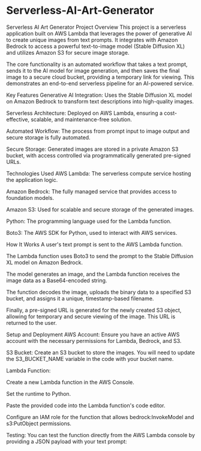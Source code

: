 # Serverless-AI-Art-Generator

Serverless AI Art Generator
Project Overview
This project is a serverless application built on AWS Lambda that leverages the power of generative AI to create unique images from text prompts. It integrates with Amazon Bedrock to access a powerful text-to-image model (Stable Diffusion XL) and utilizes Amazon S3 for secure image storage.

The core functionality is an automated workflow that takes a text prompt, sends it to the AI model for image generation, and then saves the final image to a secure cloud bucket, providing a temporary link for viewing. This demonstrates an end-to-end serverless pipeline for an AI-powered service.

Key Features
Generative AI Integration: Uses the Stable Diffusion XL model on Amazon Bedrock to transform text descriptions into high-quality images.

Serverless Architecture: Deployed on AWS Lambda, ensuring a cost-effective, scalable, and maintenance-free solution.

Automated Workflow: The process from prompt input to image output and secure storage is fully automated.

Secure Storage: Generated images are stored in a private Amazon S3 bucket, with access controlled via programmatically generated pre-signed URLs.

Technologies Used
AWS Lambda: The serverless compute service hosting the application logic.

Amazon Bedrock: The fully managed service that provides access to foundation models.

Amazon S3: Used for scalable and secure storage of the generated images.

Python: The programming language used for the Lambda function.

Boto3: The AWS SDK for Python, used to interact with AWS services.

How It Works
A user's text prompt is sent to the AWS Lambda function.

The Lambda function uses Boto3 to send the prompt to the Stable Diffusion XL model on Amazon Bedrock.

The model generates an image, and the Lambda function receives the image data as a Base64-encoded string.

The function decodes the image, uploads the binary data to a specified S3 bucket, and assigns it a unique, timestamp-based filename.

Finally, a pre-signed URL is generated for the newly created S3 object, allowing for temporary and secure viewing of the image. This URL is returned to the user.

Setup and Deployment
AWS Account: Ensure you have an active AWS account with the necessary permissions for Lambda, Bedrock, and S3.

S3 Bucket: Create an S3 bucket to store the images. You will need to update the S3_BUCKET_NAME variable in the code with your bucket name.

Lambda Function:

Create a new Lambda function in the AWS Console.

Set the runtime to Python.

Paste the provided code into the Lambda function's code editor.

Configure an IAM role for the function that allows bedrock:InvokeModel and s3:PutObject permissions.

Testing: You can test the function directly from the AWS Lambda console by providing a JSON payload with your text prompt:

